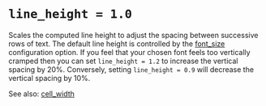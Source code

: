 # `line_height = 1.0`

Scales the computed line height to adjust the spacing between successive rows
of text.  The default line height is controlled by the
[font_size](font_size.md) configuration option.  If you feel that your chosen
font feels too vertically cramped then you can set `line_height = 1.2` to
increase the vertical spacing by 20%.  Conversely, setting `line_height = 0.9`
will decrease the vertical spacing by 10%.

See also: [cell_width](cell_width.md)
